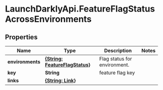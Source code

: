# LaunchDarklyApi.FeatureFlagStatusAcrossEnvironments

## Properties

Name | Type | Description | Notes
------------ | ------------- | ------------- | -------------
**environments** | [**{String: FeatureFlagStatus}**](FeatureFlagStatus.md) | Flag status for environment. | 
**key** | **String** | feature flag key | 
**links** | [**{String: Link}**](Link.md) |  | 



